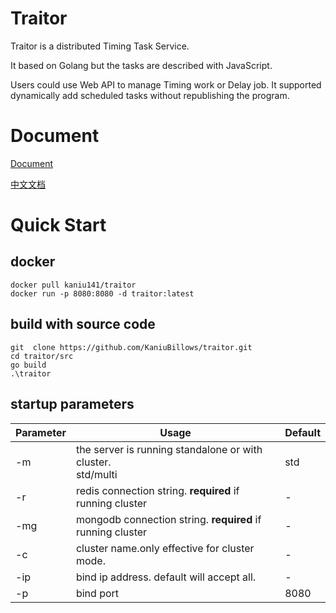 # Traitor

Traitor is a distributed Timing Task Service.

It based on Golang but the tasks are described with JavaScript.

Users could use Web API to manage Timing work or Delay job. It supported dynamically add scheduled tasks without republishing the program.

# Document
[Document](https://kaniubillows.github.io/traitor/#/) 

[中文文档](https://kaniubillows.github.io/traitor/#/zh-cn/)

# Quick Start

## docker

```
docker pull kaniu141/traitor
docker run -p 8080:8080 -d traitor:latest
```

## build with source code

```
git  clone https://github.com/KaniuBillows/traitor.git
cd traitor/src  
go build  
.\traitor
```

## startup parameters

| Parameter | Usage                                                            | Default |
|-----------|------------------------------------------------------------------|---------|
| -m        | the server is running standalone or with cluster.<br/> std/multi | std     |
| -r        | redis connection string. **required** if  running cluster        | -       |
| -mg       | mongodb connection string. **required** if running cluster       | -       |
| -c        | cluster name.only effective for cluster mode.                    | -       |
| -ip       | bind ip address. default will accept all.                        | -       |
| -p        | bind port                                                        | 8080    |
